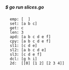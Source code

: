 ##### $ go run slices.go
      emp: [  ]
      set: [a b c]
      get: c
      len: 3
      apd: [a b c d e f]
      cpy: [a b c d e f]
      sl1: [c d e]
      sl2: [a b c d e]
      sl3: [c d e f]
      dcl: [g h i]
      2d:  [[0] [1 2] [2 3 4]]